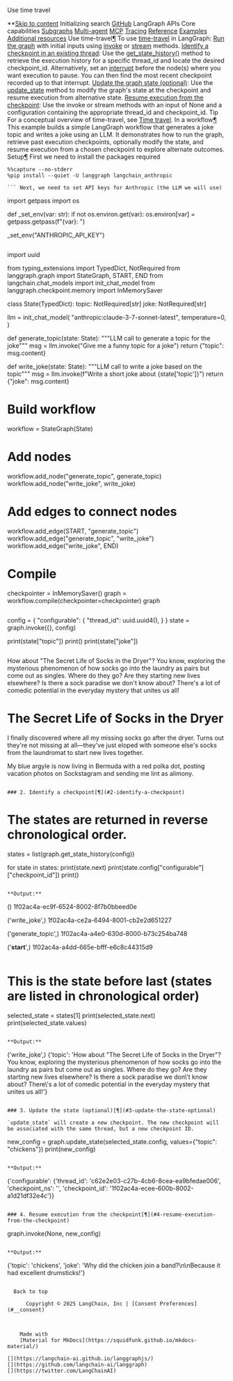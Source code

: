 Use time travel

**[Skip to content](#use-time-travel) Initializing search [GitHub](https://github.com/langchain-ai/langgraph) LangGraph APIs Core capabilities [Subgraphs](../../../concepts/subgraphs/) [Multi-agent](../../../concepts/multi_agent/) [MCP](../../../concepts/mcp/) [Tracing](../../../concepts/tracing/) [Reference](../../../reference/) [Examples](../../../examples/) [Additional resources](../../../additional-resources/) [](https://github.com/langchain-ai/langgraph/edit/main/docs/docs/how-tos/human_in_the_loop/time-travel.md) Use time-travel[¶](#use-time-travel) To use [time-travel](../../../concepts/time-travel/) in LangGraph: [Run the graph](#1-run-the-graph) with initial inputs using [invoke](https://langchain-ai.github.io/langgraph/reference/graphs/#langgraph.graph.state.CompiledStateGraph.invoke) or [stream](https://langchain-ai.github.io/langgraph/reference/graphs/#langgraph.graph.state.CompiledStateGraph.stream) methods. [Identify a checkpoint in an existing thread](#2-identify-a-checkpoint): Use the [get_state_history()](https://langchain-ai.github.io/langgraph/reference/graphs/#langgraph.graph.state.CompiledStateGraph.get_state_history) method to retrieve the execution history for a specific thread_id and locate the desired checkpoint_id. Alternatively, set an [interrupt](../add-human-in-the-loop/) before the node(s) where you want execution to pause. You can then find the most recent checkpoint recorded up to that interrupt. [Update the graph state (optional)](#3-update-the-state-optional): Use the [update_state](https://langchain-ai.github.io/langgraph/reference/graphs/#langgraph.graph.state.CompiledStateGraph.update_state) method to modify the graph's state at the checkpoint and resume execution from alternative state. [Resume execution from the checkpoint](#4-resume-execution-from-the-checkpoint): Use the invoke or stream methods with an input of None and a configuration containing the appropriate thread_id and checkpoint_id. Tip For a conceptual overview of time-travel, see [Time travel](../../../concepts/time-travel/). In a workflow[¶](#in-a-workflow) This example builds a simple LangGraph workflow that generates a joke topic and writes a joke using an LLM. It demonstrates how to run the graph, retrieve past execution checkpoints, optionally modify the state, and resume execution from a chosen checkpoint to explore alternate outcomes. Setup[¶](#setup) First we need to install the packages required

```
%%capture --no-stderr
%pip install --quiet -U langgraph langchain_anthropic

``` Next, we need to set API keys for Anthropic (the LLM we will use)

```
import getpass
import os

def _set_env(var: str):
    if not os.environ.get(var):
        os.environ[var] = getpass.getpass(f"{var}: ")

_set_env("ANTHROPIC_API_KEY")

``` Set up [LangSmith](https://smith.langchain.com) for LangGraph development Sign up for LangSmith to quickly spot issues and improve the performance of your LangGraph projects. LangSmith lets you use trace data to debug, test, and monitor your LLM apps built with LangGraph — read more about how to get started [here](https://docs.smith.langchain.com). API Reference: [StateGraph](https://langchain-ai.github.io/langgraph/reference/graphs/#langgraph.graph.state.StateGraph) | [START](https://langchain-ai.github.io/langgraph/reference/constants/#langgraph.constants.START) | [END](https://langchain-ai.github.io/langgraph/reference/constants/#langgraph.constants.END) | [init_chat_model](https://python.langchain.com/api_reference/langchain/chat_models/langchain.chat_models.base.init_chat_model.html) | [InMemorySaver](https://langchain-ai.github.io/langgraph/reference/checkpoints/#langgraph.checkpoint.memory.InMemorySaver)

```
import uuid

from typing_extensions import TypedDict, NotRequired
from langgraph.graph import StateGraph, START, END
from langchain.chat_models import init_chat_model
from langgraph.checkpoint.memory import InMemorySaver

class State(TypedDict):
    topic: NotRequired[str]
    joke: NotRequired[str]

llm = init_chat_model(
    "anthropic:claude-3-7-sonnet-latest",
    temperature=0,
)

def generate_topic(state: State):
    """LLM call to generate a topic for the joke"""
    msg = llm.invoke("Give me a funny topic for a joke")
    return {"topic": msg.content}

def write_joke(state: State):
    """LLM call to write a joke based on the topic"""
    msg = llm.invoke(f"Write a short joke about {state['topic']}")
    return {"joke": msg.content}

# Build workflow
workflow = StateGraph(State)

# Add nodes
workflow.add_node("generate_topic", generate_topic)
workflow.add_node("write_joke", write_joke)

# Add edges to connect nodes
workflow.add_edge(START, "generate_topic")
workflow.add_edge("generate_topic", "write_joke")
workflow.add_edge("write_joke", END)

# Compile
checkpointer = InMemorySaver()
graph = workflow.compile(checkpointer=checkpointer)
graph

``` 1. Run the graph[¶](#1-run-the-graph)

```
config = {
    "configurable": {
        "thread_id": uuid.uuid4(),
    }
}
state = graph.invoke({}, config)

print(state["topic"])
print()
print(state["joke"])

``` Output:**

```
How about "The Secret Life of Socks in the Dryer"? You know, exploring the mysterious phenomenon of how socks go into the laundry as pairs but come out as singles. Where do they go? Are they starting new lives elsewhere? Is there a sock paradise we don't know about? There's a lot of comedic potential in the everyday mystery that unites us all!

# The Secret Life of Socks in the Dryer

I finally discovered where all my missing socks go after the dryer. Turns out they're not missing at all—they've just eloped with someone else's socks from the laundromat to start new lives together.

My blue argyle is now living in Bermuda with a red polka dot, posting vacation photos on Sockstagram and sending me lint as alimony.

```

### 2. Identify a checkpoint[¶](#2-identify-a-checkpoint)

```
# The states are returned in reverse chronological order.
states = list(graph.get_state_history(config))

for state in states:
    print(state.next)
    print(state.config["configurable"]["checkpoint_id"])
    print()

```

**Output:**

```
()
1f02ac4a-ec9f-6524-8002-8f7b0bbeed0e

('write_joke',)
1f02ac4a-ce2a-6494-8001-cb2e2d651227

('generate_topic',)
1f02ac4a-a4e0-630d-8000-b73c254ba748

('__start__',)
1f02ac4a-a4dd-665e-bfff-e6c8c44315d9

```

```
# This is the state before last (states are listed in chronological order)
selected_state = states[1]
print(selected_state.next)
print(selected_state.values)

```

**Output:**

```
('write_joke',)
{'topic': 'How about "The Secret Life of Socks in the Dryer"? You know, exploring the mysterious phenomenon of how socks go into the laundry as pairs but come out as singles. Where do they go? Are they starting new lives elsewhere? Is there a sock paradise we don\\'t know about? There\\'s a lot of comedic potential in the everyday mystery that unites us all!'}

```

### 3. Update the state (optional)[¶](#3-update-the-state-optional)

`update_state` will create a new checkpoint. The new checkpoint will be associated with the same thread, but a new checkpoint ID.

```
new_config = graph.update_state(selected_state.config, values={"topic": "chickens"})
print(new_config)

```

**Output:**

```
{'configurable': {'thread_id': 'c62e2e03-c27b-4cb6-8cea-ea9bfedae006', 'checkpoint_ns': '', 'checkpoint_id': '1f02ac4a-ecee-600b-8002-a1d21df32e4c'}}

```

### 4. Resume execution from the checkpoint[¶](#4-resume-execution-from-the-checkpoint)

```
graph.invoke(None, new_config)

```

**Output:**

```
{'topic': 'chickens',
 'joke': 'Why did the chicken join a band?\n\nBecause it had excellent drumsticks!'}

```

  Back to top

      Copyright © 2025 LangChain, Inc | [Consent Preferences](#__consent)



    Made with
    [Material for MkDocs](https://squidfunk.github.io/mkdocs-material/)

[](https://langchain-ai.github.io/langgraphjs/)
[](https://github.com/langchain-ai/langgraph)
[](https://twitter.com/LangChainAI)